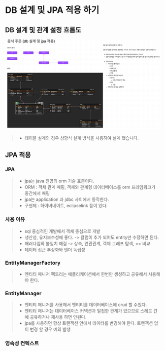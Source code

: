 # DB 설계 및 JPA 적용 하기

## DB 설계 및 관계 설정 흐름도
![img.png](img.png)


> - 테이블 설계의 경우 상향식 설계 방식을 사용하여 설계 했습니다.


## JPA 적용

### JPA
> - jpa는 java 진영의 orm 기술 표준이다.
> - ORM : 객체 관계 매핑, 객체와 관계형 데이터베이스를 orm 프레임워크가 중간에서 매핑
> - jpa는 application 과 jdbc 사이에서 동작한다.
> - 구현체 : 하이버네이트, eclipselink 등이 있다.

### 사용 이유
> - sql 중심적인 개발에서 객체 중심으로 개발
> - 생산성, 유지보수성에 좋다. -> 칼럼이 추가 되어도 entity만 수정하면 된다.
> - 패러다임의 불일치 해결 -> 상속, 연관관계, 객체 그래프 탐색, == 비교
> - 데이터 접근 추상화와 벤더 독립성

### EntityManagerFactory 
> - 엔티티 매니저 팩토리는 애플리케이션에서 한번만 생성하고 공유해서 사용해야 한다.

### EntityManager
> - 엔티티 매니저를 사용해서 엔티티를 데이터베이스에 crud 할 수있다.
> - 엔티티 매니저는 데이터베이스 커넥션과 밀접한 관계가 있으므로 스레드 간에 공유하거나 재사용 하면 안된다.
> - jpa를 사용하면 항상 트랜잭션 안에서 데이터를 변경해야 한다. 트랜잭션 없이 변경 할 경우 예외 발생

### 영속성 컨텍스트
